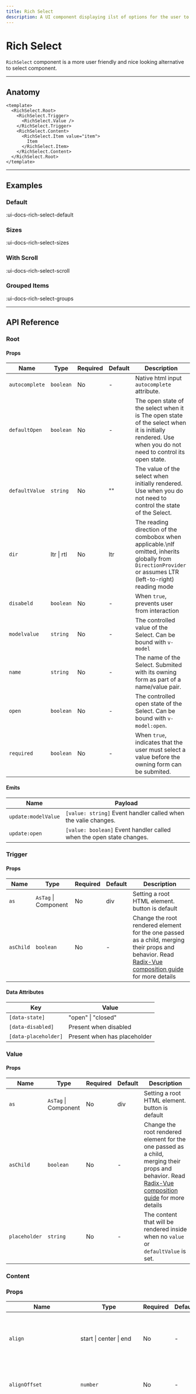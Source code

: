 ```yaml
---
title: Rich Select
description: A UI component displaying ilst of options for the user to pick from.
---
```


# Rich Select

`RichSelect` component is a more user friendly and nice looking alternative to select component.

___

## Anatomy

```vue
<template>
  <RichSelect.Root>
    <RichSelect.Trigger>
      <RichSelect.Value />
    </RichSelect.Trigger>
    <RichSelect.Content>
      <RichSelect.Item value="item">
        Item
      </RichSelect.Item>
    </RichSelect.Content>
  </RichSelect.Root>
</template>
```
___

## Examples

### Default

:ui-docs-rich-select-default

### Sizes

:ui-docs-rich-select-sizes

### With Scroll

:ui-docs-rich-select-scroll

### Grouped Items

:ui-docs-rich-select-groups

___

## API Reference

### Root

#### Props

| Name | Type | Required | Default | Description |
|------|------|----------|---------|-------------|
| `autocomplete` | `boolean` | No | - | Native html input `autocomplete` attribute. |
| `defaultOpen` | `boolean` | No | - | The open state of the select when it is The open state of the select when it is initially rendered. Use when you do not need to control its open state. |
| `defaultValue` | `string` | No | "" | The value of the select when initially rendered. Use when you do not need to control the state of the Select. |
| `dir` | ltr \| rtl | No | ltr | The reading direction of the combobox when applicable.\nIf omitted, inherits globally from `DirectionProvider` or assumes LTR (left-to-right) reading mode |
| `disabeld` | `boolean` | No | - | When `true`, prevents user from interaction |
| `modelvalue` | `string` | No | - | The controlled value of the Select. Can be bound with `v-model` |
| `name` | `string` | No | - | The name of the Select. Submited with its owning form as part of a name/value pair. |
| `open` | `boolean` | No | - | The controlled open state of the Select. Can be bound with `v-model:open`. |
| `required` | `boolean` | No | - | When `true`, indicates that the user must select a value before the owning form can be submited. |

#### Emits

| Name | Payload |
|------|---------|
| `update:modelValue` | `[value: string]` Event handler called when the valie changes. |
| `update:open` | `[value: boolean]` Event handler called when the open state changes. |

### Trigger

#### Props

| Name | Type | Required | Default | Description |
|------|------|----------|---------|-------------|
| `as` | `AsTag` \| Component | No | div | Setting a root HTML element. button is default |
| `asChild` | `boolean` | No | - | Change the root rendered element for the one passed as a child, merging their props and behavior. Read [Radix-Vue composition guide](https://www.radix-vue.com/guides/composition) for more details |

#### Data Attributes

| Key | Value |
|------|---------|
| `[data-state]` | "open" \| "closed" |
| `[data-disabled]` | Present when disabled |
| `[data-placeholder]` | Present when has placeholder |

### Value

#### Props

| Name | Type | Required | Default | Description |
|------|------|----------|---------|-------------|
| `as` | `AsTag` \| Component | No | div | Setting a root HTML element. button is default |
| `asChild` | `boolean` | No | - | Change the root rendered element for the one passed as a child, merging their props and behavior. Read [Radix-Vue composition guide](https://www.radix-vue.com/guides/composition) for more details |
| `placeholder` | `string` | No | - | The content that will be rendered inside when  no `value` or `defaultValue` is set. |

### Content

### Props

| Name | Type | Required | Default | Description |
|------|------|----------|---------|-------------|
| `align` | start \| center \| end | No | - | The preferred alignment against the trigger. May change when collisions occur. |
| `alignOffset` | `number` | No | - | An offset in pixels from the start or end alignment options. |
| `arrowPadding` | `number` | No | - | The padding between the arrow and the edges of the content. If your content has border-radius, this will prevent it from overflowing the corners. |
| `as` | `AsTag` \| Component | No | button | Sets the root HTML element. button is default |
| `asChild` | `boolean` | No | - | Changes the root rendered element for the one passed as a child, merging their props and behavior. Read [Radix-Vue composition guide](https://www.radix-vue.com/guides/composition) for more details |
| `avoidCollisions` | `boolean` | No | - | When `true`, overrides the side and align preferences to prevent collisions with boundary edges. |
| `collisionBoundary` | `Element \| (Element \| null)[] | null` | No | - | The Distance The element used as the collision boundary. By default this is the viewport, though you can provide additional element(s) to be included in this check. |
| `collisionPadding` | `number` \| Partial<Record<'top' \| 'right' \| 'bottom' \| 'left', number>> | No | - | TheThe distance in pixels from the boundary edges where collision detection should occur. Accepts a number (same for all sides), or a partial padding object, for example: { top: 20, left: 20 }. |
| `forceMount` | `boolean` | No | - | Used to force mounting when more control is needed. Useful when controlling animation with Vue animation libraries. |
| `hideWhenDetached` | `boolean` | No  | - | Whether to hide the content when the trigger becomes fully occluded. |
| `position` | popover \| item-aligned | No | - | The positioning mode to use<br>`item-aligned` (default) - behaves similarly to a native MacOS menu by positioning content relative to the active item.<br>`popper` - positions content in the same way as other Radix-Vue primitives, for example `Popover` or `DropdownMenu`.
| `prioritizePosition` | `boolean` | No | - | Force content to be position within the viewport.<br>Might overlap the reference element, which may not be desired. |
| `side` | top \| right \| bottom \| left | No | - | The preferred side of the trigger to render against when open. Will be reversed when collisions occur and avoidCollisions is enabled. |
| `sideOffset` | `number` | No | - | The distance in pixels from the trigger. |
| `sticky` | partial \| always | No | - | The sticky behavior on the align axis. `partial` will keep the content in the boundary as long as the trigger is at least partially in the boundary whilst "always" will keep the content in the boundary regardless. |
| `updatePositionStrategy` | always \| optimized | No | - | Strategy to update the position of the floating element on every animation frame. |

#### Emits

| Name | Payload |
|------|---------|
| `closeAutoFocus` | `[event: Event]` Event handler called when auto-focusing on close. Can be prevented. |
| `escapeKeyDown` | `[event: KeyboardEvent]` Event handler called when the escape key is down. Can be prevented. |
| `pointerDownOutside` | `[event: PointerDownOutsideEvent]` | Event handler called when the a `pointerdown` event happens outside of the `DismissableLayer`. Can be prevented. |

#### Data Attributes

| Key | Value |
|------|---------|
| `[data-state]` | "open" \| "closed" |
| `[data-side]` | "left" \| "right" \| "bottom" \| "top" |
| `[data-align]` | "start" \| "end" \| "center" |

### Item

### Props

| Name | Type | Required | Default | Description |
|------|------|----------|---------|-------------|
| `as` | `AsTag` \| Component | No | button | Sets the root HTML element. button is default |
| `asChild` | `boolean` | No | - | Changes the root rendered element for the one passed as a child, merging their props and behavior. Read [Radix-Vue composition guide](https://www.radix-vue.com/guides/composition) for more details |
| `disabeld` | `boolean` | No | - | When `true`, prevents user from interaction |
| `textValue` | `string` | No | Optional text used for typehead purposes. |
| `value` | `string` | Yes | The value given as data when submited with a `name`. |

#### Data Attributes

| Key | Value |
|------|---------|
| `[data-state]` | "checked" \| "unchecked" |
| `[data-highlighted]` | Present when highlighted |
| `[data-disabled]` | Present when disabled |
___

## Other

For more details refer to [Radix-Vue Popover docs](https://www.radix-vue.com/components/select.html).
